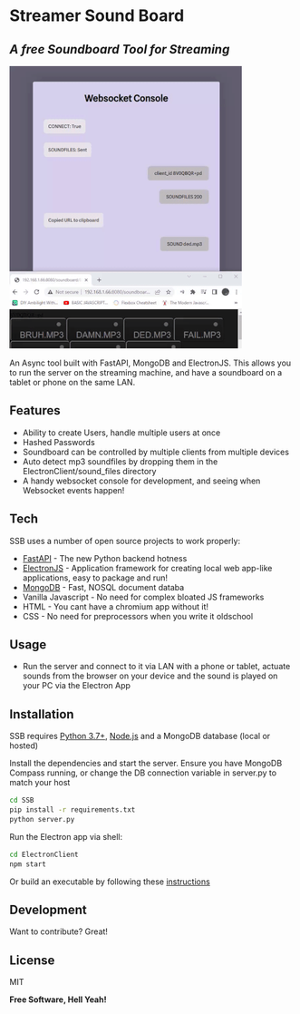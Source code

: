 # Streamer Sound Board
## _A free Soundboard Tool for Streaming_
![Alt text](websocket.gif)

An Async tool built with FastAPI, MongoDB and ElectronJS. This allows you to run the server on the streaming machine, and have a soundboard on a tablet or phone on the same LAN.

## Features

- Ability to create Users, handle multiple users at once
- Hashed Passwords
- Soundboard can be controlled by multiple clients from multiple devices
- Auto detect mp3 soundfiles by dropping them in the ElectronClient/sound_files directory
- A handy websocket console for development, and seeing when Websocket events happen!


## Tech

SSB uses a number of open source projects to work properly:

- [FastAPI](https://fastapi.tiangolo.com/) - The new Python backend hotness
- [ElectronJS](https://www.electronjs.org/) - Application framework for creating local web app-like applications, easy to package and run!
- [MongoDB](https://www.mongodb.com/) - Fast, NOSQL document databa
- Vanilla Javascript - No need for complex bloated JS frameworks
- HTML - You cant have a chromium app without it!
- CSS - No need for preprocessors when you write it oldschool

## Usage
- Run the server and connect to it via LAN with a phone or tablet, actuate sounds from the browser on your device and the sound is played on your PC via the Electron App



## Installation

SSB requires [Python 3.7+](https://www.python.org/), [Node.js](https://nodejs.org/en/download/) and a MongoDB database (local or hosted)

Install the dependencies and start the server. Ensure you have MongoDB Compass running, or change the DB connection variable in server.py to match your host

```sh
cd SSB
pip install -r requirements.txt
python server.py
```
Run the Electron app via shell:
```sh
cd ElectronClient
npm start
```
Or build an executable by following these [instructions](https://www.electronjs.org/docs/latest/development/build-instructions-gn)


## Development

Want to contribute? Great!


## License

MIT

**Free Software, Hell Yeah!**

[//]: # (These are reference links used in the body of this note and get stripped out when the markdown processor does its job. There is no need to format nicely because it shouldn't be seen. Thanks SO - http://stackoverflow.com/questions/4823468/store-comments-in-markdown-syntax)




